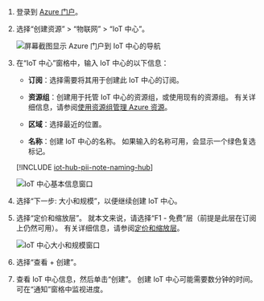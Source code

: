 1. 登录到 [Azure 门户][lnk-portal]。
1. 选择“创建资源” > “物联网” > “IoT 中心”。
   
    ![屏幕截图显示 Azure 门户到 IoT 中心的导航](./media/iot-hub-create-hub/create-iot-hub1.png)

1. 在“IoT 中心”窗格中，输入 IoT 中心的以下信息：

   * **订阅**：选择需要将其用于创建此 IoT 中心的订阅。

   * **资源组**：创建用于托管 IoT 中心的资源组，或使用现有的资源组。 有关详细信息，请参阅[使用资源组管理 Azure 资源](../articles/azure-resource-manager/resource-group-portal.md)。

   * **区域**：选择最近的位置。

   * **名称**：创建 IoT 中心的名称。 如果输入的名称可用，会显示一个绿色复选标记。

   [!INCLUDE [iot-hub-pii-note-naming-hub](iot-hub-pii-note-naming-hub.md)]

   ![IoT 中心基本信息窗口](./media/iot-hub-create-hub/create-iot-hub2.png)

2. 选择“下一步: 大小和规模”，以便继续创建 IoT 中心。 

3. 选择“定价和缩放层”。 就本文来说，请选择“F1 - 免费”层（前提是此层在订阅上仍然可用）。 有关详细信息，请参阅[定价和缩放层][lnk-pricing]。

   ![IoT 中心大小和规模窗口](./media/iot-hub-create-hub/create-iot-hub3.png)

4. 选择“查看 + 创建”。

1. 查看 IoT 中心信息，然后单击“创建”。 创建 IoT 中心可能需要数分钟的时间。 可在“通知”窗格中监视进度。

<!-- Images -->
[1]: ./media/iot-hub-create-hub/create-iot-hub1.png
[2]: ./media/iot-hub-create-hub/create-iot-hub2.png
[3]: ./media/iot-hub-create-hub/create-iot-hub3.png

<!-- Links -->
[lnk-portal]: https://portal.azure.n/
[lnk-pricing]: https://www.azure.cn/pricing/details/iot-hub/
[lnk-resource-groups]: ../articles/azure-resource-manager/resource-group-portal.md